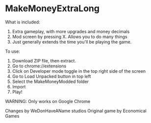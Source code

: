 # MakeMoneyExtraLong
What is included:
1. Extra gameplay, with more upgrades and money decimals
2. Mod screen by pressing X. Allows you to do many things
3. Just generally extends the time you'll be playing the game.

To use:
1. Download ZIP file, then extract.
2. Go to chrome://extensions
3. Click on Developer mode toggle in the top right side of the screen
4. Go to Load Unpacked button in top left
5. Select the MakeMoneyModded folder
6. Import
7. Play!

WARNING: Only works on Google Chrome

Changes by WeDonHaveAName studios
Original game by Economical Games

